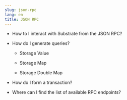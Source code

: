 ```yaml
---
slug: json-rpc
lang: en
title: JSON RPC
---
```


* How to I interact with Substrate from the JSON RPC?

* How do I generate queries?

	* Storage Value

	* Storage Map

	* Storage Double Map

* How do I form a transaction?

* Where can I find the list of available RPC endpoints?
